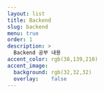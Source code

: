 ```yaml
---
layout: list
title: Backend
slug: backend
menu: true
order: 1
description: >
  Backend 공부 내용
accent_color: rgb(38,139,210)
accent_image:
  background: rgb(32,32,32)
  overlay:    false
---
```

